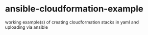 # ansible-cloudformation-example
working example(s) of creating cloudformation stacks in yaml and uploading via ansible
